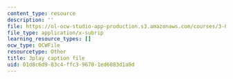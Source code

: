 ```yaml
---
content_type: resource
description: ''
file: https://ol-ocw-studio-app-production.s3.amazonaws.com/courses/3-091-introduction-to-solid-state-chemistry-fall-2018/01d8c6d983c4ffc396701ed6083d1a0d_LMSTMBX_2F4.srt
file_type: application/x-subrip
learning_resource_types: []
ocw_type: OCWFile
resourcetype: Other
title: 3play caption file
uid: 01d8c6d9-83c4-ffc3-9670-1ed6083d1a0d
---
```

